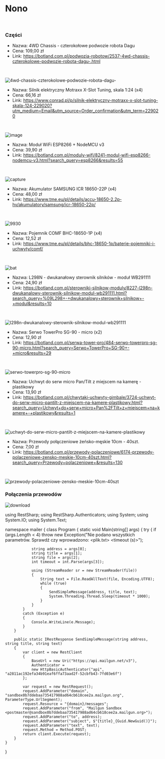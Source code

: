 # Nono
<br />

### Części
* Nazwa: 4WD Chassis - czterokołowe podwozie robota Dagu
* Cena: 109,00 zł
* Link: https://botland.com.pl/podwozia-robotow/2537-4wd-chassis-czterokolowe-podwozie-robota-dagu-.html
<br />

![4wd-chassis-czterokolowe-podwozie-robota-dagu-](https://user-images.githubusercontent.com/11798406/31551813-fa370fc2-b035-11e7-9f36-f6e4c9a5acac.jpg)

* Nazwa: Silnik elektryczny Motraxx X-Slot Tuning, skala 1:24 (x4)
* Cena: 66,16 zł
* Link: https://www.conrad.pl/p/silnik-elektryczny-motraxx-x-slot-tuning-skala-124-229020?utm_medium=Email&utm_source=Order_confirmation&utm_term=229020
<br />

![image](https://user-images.githubusercontent.com/11798406/36328475-8b30ae9a-1362-11e8-8a23-f0a8626a8489.jpg)

* Nazwa: Moduł WiFi ESP8266 + NodeMCU v3
* Cena: 39,90 zł
* Link: https://botland.com.pl/moduly-wifi/8241-modul-wifi-esp8266-nodemcu-v3.html?search_query=esp8266&results=55
<br />

![capture](https://user-images.githubusercontent.com/11798406/36346576-abb753f6-1440-11e8-991f-7ebd8a4e7ee2.PNG)

* Nazwa: Akumulator SAMSUNG ICR 18650-22P (x4)
* Cena: 48,00 zł
* Link: https://www.tme.eu/pl/details/accu-18650-2.2p-hv/akumulatory/samsung/icr-18650-22p/
<br />

![9930](https://user-images.githubusercontent.com/11798406/36340414-adf7f224-13dc-11e8-97c8-e4cd1ee7b84f.jpg)

* Nazwa: Pojemnik COMF BHC-18650-1P (x4)
* Cena: 12,52 zł
* Link: https://www.tme.eu/pl/details/bhc-18650-1p/baterie-pojemniki-i-uchwyty/comf/
<br />

![bat](https://user-images.githubusercontent.com/11798406/36340438-3216b496-13dd-11e8-84f3-09c9b23e935c.jpg)

* Nazwa: L298N - dwukanałowy sterownik silników - moduł WB291111
* Cena: 24,90 zł
* Link: https://botland.com.pl/sterowniki-silnikow-moduly/8227-l298n-dwukanalowy-sterownik-silnikow-modul-wb291111.html?search_query=%09L298+-+dwukanalowy+sterownik+silnikow+-+modul&results=10
<br />

![l298n-dwukanalowy-sterownik-silnikow-modul-wb291111](https://user-images.githubusercontent.com/11798406/36329907-f3a82cfa-1367-11e8-8d12-70b9a4fa4ef2.jpg)

* Nazwa: Serwo TowerPro SG-90 - micro (x2)
* Cena: 12,90 zł
* Link: https://botland.com.pl/serwa-tower-pro/484-serwo-towerpro-sg-90-micro.html?search_query=Serwo+TowerPro+SG-90+-+micro&results=29
<br />

![serwo-towerpro-sg-90-micro](https://user-images.githubusercontent.com/11798406/31552113-cc20b330-b036-11e7-88e6-10eea36a7440.jpg)

* Nazwa: Uchwyt do serw micro Pan/Tilt z miejscem na kamerę - plastikowy
* Cena: 13,90 zł
* Link: https://botland.com.pl/chwytaki-uchwyty-gimbale/3724-uchwyt-do-serw-micro-pantilt-z-miejscem-na-kamere-plastikowy.html?search_query=Uchwyt+do+serw+micro+Pan%2FTilt+z+miejscem+na+kamere+-+plastikowy&results=1
<br />

![uchwyt-do-serw-micro-pantilt-z-miejscem-na-kamere-plastikowy](https://user-images.githubusercontent.com/11798406/31552170-f52798c0-b036-11e7-863e-ad882768a3cd.jpg)

* Nazwa: Przewody połączeniowe żeńsko-męskie 10cm - 40szt.
* Cena: 7,00 zł
* Link: https://botland.com.pl/przewody-polaczeniowe/6174-przewody-polaczeniowe-zensko-meskie-10cm-40szt.html?search_query=Przewody+polaczeniowe+&results=130
<br />

![przewody-polaczeniowe-zensko-meskie-10cm-40szt](https://user-images.githubusercontent.com/11798406/31552302-5df4fcbc-b037-11e7-8c5d-263d8bae4db9.jpg)

### Połączenia przewodów

![download](https://user-images.githubusercontent.com/11798406/36346580-c54d32fe-1440-11e8-8d02-fcc10ce7f97c.png)

using RestSharp;
using RestSharp.Authenticators;
using System;
using System.IO;
using System.Text;

namespace mailer
{
    class Program
    {
        static void Main(string[] args)
        {
            try
            {
                if (args.Length < 4)
                    throw new Exception("Nie podano wszystkich parametrów. Sprawdź czy wprowadzono: <email> <tytul> <plik.txt> <timeout (s)>");

                string address = args[0];
                string title = args[1];
                string file = args[2];
                int timeout = int.Parse(args[3]);

                using (StreamReader sr = new StreamReader(file))
                {
                    String text = File.ReadAllText(file, Encoding.UTF8);
                    while (true)
                    {
                        SendSimpleMessage(address, title, text);
                        System.Threading.Thread.Sleep(timeout * 1000);
                    }
                }
            }
            catch (Exception e)
            {
                Console.WriteLine(e.Message);
            }
        }

        public static IRestResponse SendSimpleMessage(string address, string title, string text)
        {
            var client = new RestClient
            {
                BaseUrl = new Uri("https://api.mailgun.net/v3"),
                Authenticator =
                new HttpBasicAuthenticator("api", "a2811ac192efa34b91eaf6ffa73aad2f-52cbfb43-7fd03e6f")
            };

            var request = new RestRequest();
            request.AddParameter("domain", "sandbox0b7ddebaa735417988ad64cb618cee2a.mailgun.org", ParameterType.UrlSegment);
            request.Resource = "{domain}/messages";
            request.AddParameter("from", "Mailgun Sandbox <postmaster@sandbox0b7ddebaa735417988ad64cb618cee2a.mailgun.org>");
            request.AddParameter("to", address);
            request.AddParameter("subject", $"{title}_{Guid.NewGuid()}");
            request.AddParameter("text", text);
            request.Method = Method.POST;
            return client.Execute(request);
        }
    }
}

